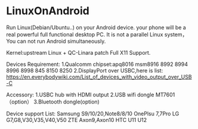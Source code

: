 # LinuxOnAndroid
Run Linux(Debian/Ubuntu..) on your Android device. your phone will be a real powerful full functional desktop PC.
It is not a parallel Linux system，You can not run Android simultaneously.

Kernel:upstream Linux + QC-Linara patch
Full X11 Support.

Devices Requirement:
1.Qualcomm chipset:apq8016 msm8916 8992 8994 8996 8998 845 8150 8250
2.DisplayPort over USBC,here is list:
https://en.everybodywiki.com/List_of_devices_with_video_output_over_USB-C

Accessory:
1.USBC hub with HDMI output
2.USB wifi dongle MT7601（option）
3.Bluetooth dongle(option)

Device support List:
Samsung S9/10/20,Note8/8/10
OnePlsu 7,7Pro
LG  G7,G8,V30,V35,V40,V50
ZTE Axon9,Axon10
HTC U11 U12



